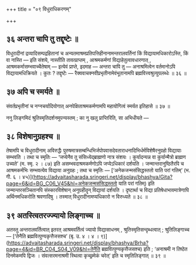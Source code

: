 +++
title = "०९ विधुराधिकरणम्"

+++

## ३६ अन्तरा चापि तु तद्दृष्टेः ॥

विधुरादीनां द्रव्यादिसम्पद्रहितानां च अन्यतमाश्रमप्रतिपत्तिहीनानामन्तरालवर्तिनां किं विद्यायामधिकारोऽस्ति, किं वा नास्ति — इति संशये, नास्तीति तावत्प्राप्तम् , आश्रमकर्मणां विद्याहेतुत्वावधारणात् , आश्रमकर्मासम्भवाच्चैतेषाम् — इत्येवं प्राप्ते, इदमाह — अन्तरा चापि तु — अनाश्रमित्वेन वर्तमानोऽपि विद्यायामधिक्रियते । कुतः ? तद्दृष्टेः — रैक्ववाचक्नवीप्रभृतीनामेवंभूतानामपि ब्रह्मवित्त्वश्रुत्युपलब्धेः ॥ ३६ ॥

## ३७ अपि च स्मर्यते ॥

संवर्तप्रभृतीनां च नग्नचर्यादियोगात् अनपेक्षिताश्रमकर्मणामपि महायोगित्वं स्मर्यत इतिहासे ॥ ३७ ॥

ननु लिङ्गमिदं श्रुतिस्मृतिदर्शनमुपन्यस्तम् ; का नु खलु प्राप्तिरिति, सा अभिधीयते —

## ३८ विशेषानुग्रहश्च ॥

तेषामपि च विधुरादीनाम् अविरुद्धैः पुरुषमात्रसम्बन्धिभिर्जपोपवासदेवताराधनादिभिर्धर्मविशेषैरनुग्रहो विद्यायाः सम्भवति । तथा च स्मृतिः — ‘जप्येनैव तु संसिध्येद्ब्राह्मणो नात्र संशयः । कुर्यादन्यन्न वा कुर्यान्मैत्रो ब्राह्मण उच्यते’ (म. स्मृ. २ । ८७) इति असम्भवदाश्रमकर्मणोऽपि जप्येऽधिकारं दर्शयति । जन्मान्तरानुष्ठितैरपि च आश्रमकर्मभिः सम्भवत्येव विद्याया अनुग्रहः ; तथा च स्मृतिः — [‘अनेकजन्मसंसिद्धस्ततो याति परां गतिम्’ (भ. गी. ६ । ४५)](https://advaitasharada.sringeri.net/display/bhashya/Gita?page=6&id=BG_C06_V45&hl=अनेकजन्मसंसिद्धस्ततो याति परां गतिम्) इति जन्मान्तरसञ्चितानपि संस्कारविशेषान् अनुग्रहीतॄन् विद्यायां दर्शयति । दृष्टार्था च विद्या प्रतिषेधाभावमात्रेणापि अर्थिनमधिकरोति श्रवणादिषु । तस्मात् विधुरादीनामप्यधिकारो न विरुध्यते ॥ ३८ ॥

## ३९ अतस्त्वितरज्ज्यायो लिङ्गाच्च ॥

अतस्तु अन्तरालवर्तित्वात् इतरत् आश्रमवर्तित्वं ज्यायो विद्यासाधनम् , श्रुतिस्मृतिसन्दृब्धत्वात् ; श्रुतिलिङ्गाच्च — [‘तेनैति ब्रह्मवित्पुण्यकृत्तैजसश्च’ (बृ. उ. ४ । ४ । ९)](https://advaitasharada.sringeri.net/display/bhashya/Brha?page=4&id=BR_C04_S04_V09&hl=तेनैति ब्रह्मवित्पुण्यकृत्तैजसश्च) इति ; ‘अनाश्रमी न तिष्ठेत दिनमेकमपि द्विजः । संवत्सरमनाश्रमी स्थित्वा कृच्छ्रमेकं चरेत्’ इति च स्मृतिलिङ्गात् ॥ ३९ ॥
